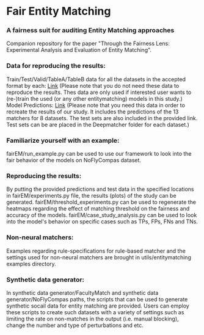 # Fair Entity Matching
### A fairness suit for auditing Entity Matching approaches
Companion repository for the paper "Through the Fairness Lens: Experimental Analysis and Evaluation of Entity Matching".

### Data for reproducing the results:

Train/Test/Valid/TableA/TableB data for all the datasets in the accepted format by each: [Link](https://drive.google.com/file/d/1ao-IyMffkUsTb5G8I2im9IQraz0mqT6v/view?usp=sharing) (Please note that you do not need these data to reproduce the results. Thes data are only used if interested user wants to (re-)train the used (or any other entitymatching) models in this study.) <br>
Model Predictions: [Link](https://drive.google.com/file/d/1vJztJVfEh3Rf5QpPBmmyTB55FIY9Z-Ci/view?usp=sharing) (Please note that you need this data in order to recreate the results of our study. It includes the predictions of the 13 matchers for 8 datasets. The test sets are also included in the provided link. Test sets can be are placed in the Deepmatcher folder for each dataset.) <br>

### Familiarize yourself with an example:
fairEM/run_example.py can be used to use our framework to look into the fair behavior of the models on NoFlyCompas dataset.

### Reproducing the results:
By putting the provided predictions and test data in the specified locations in fairEM/experiments.py file, the results (plots) of the study
can be generated. fairEM/threshold_experiments.py can be used to regenerate the heatmaps regarding the effect of matching threshold on the fairness and accuracy of the models. fairEM/case_study_analysis.py can be used to look into the model's behavior on specific cases such as TPs, FPs, FNs and TNs.

### Non-neural matchers:
Examples regarding rule-specifications for rule-based matcher and the settings used for non-neural matchers are brought in utils/entitymatching examples directory.

### Synthetic data generator:
In synthetic data generator/FacultyMatch and synthetic data generator/NoFlyCompas paths, the scripts that can be used to generate synthetic socail data for entity matching are provided. Users can employ these scripts to create such datasets with a variety of settings such as limiting the rate on non-matches in the output (i.e. manual blocking), change the number and type of perturbations and etc.

